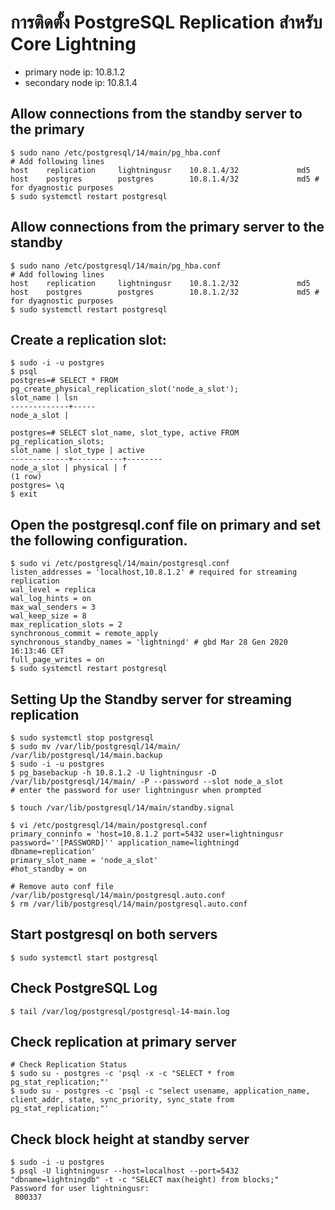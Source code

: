 # การติดตั้ง PostgreSQL Replication สำหรับ Core Lightning

 - primary node ip:   10.8.1.2
 - secondary node ip: 10.8.1.4


## Allow connections from the standby server to the primary
~~~
$ sudo nano /etc/postgresql/14/main/pg_hba.conf
# Add following lines
host    replication     lightningusr    10.8.1.4/32             md5
host    postgres        postgres        10.8.1.4/32             md5 # for dyagnostic purposes
$ sudo systemctl restart postgresql
~~~
## Allow connections from the primary server to the standby
~~~
$ sudo nano /etc/postgresql/14/main/pg_hba.conf
# Add following lines
host    replication     lightningusr    10.8.1.2/32             md5
host    postgres        postgres        10.8.1.2/32             md5 # for dyagnostic purposes
$ sudo systemctl restart postgresql
~~~


## Create a replication slot:
~~~
$ sudo -i -u postgres
$ psql
postgres=# SELECT * FROM pg_create_physical_replication_slot('node_a_slot');
slot_name | lsn
-------------+-----
node_a_slot |

postgres=# SELECT slot_name, slot_type, active FROM pg_replication_slots;
slot_name | slot_type | active
-------------+-----------+--------
node_a_slot | physical | f
(1 row)
postgres= \q
$ exit
~~~

## Open the postgresql.conf file on primary and set the following configuration.
~~~
$ sudo vi /etc/postgresql/14/main/postgresql.conf
listen_addresses = 'localhost,10.8.1.2' # required for streaming replication
wal_level = replica
wal_log_hints = on
max_wal_senders = 3
wal_keep_size = 8
max_replication_slots = 2
synchronous_commit = remote_apply
synchronous_standby_names = 'lightningd' # gbd Mar 28 Gen 2020 16:13:46 CET
full_page_writes = on
$ sudo systemctl restart postgresql
~~~

## Setting Up the Standby server for streaming replication
~~~
$ sudo systemctl stop postgresql
$ sudo mv /var/lib/postgresql/14/main/ /var/lib/postgresql/14/main.backup
$ sudo -i -u postgres
$ pg_basebackup -h 10.8.1.2 -U lightningusr -D /var/lib/postgresql/14/main/ -P --password --slot node_a_slot
# enter the password for user lightningusr when prompted

$ touch /var/lib/postgresql/14/main/standby.signal

$ vi /etc/postgresql/14/main/postgresql.conf
primary_conninfo = 'host=10.8.1.2 port=5432 user=lightningusr password=''[PASSWORD]'' application_name=lightningd dbname=replication'
primary_slot_name = 'node_a_slot'
#hot_standby = on

# Remove auto conf file /var/lib/postgresql/14/main/postgresql.auto.conf
$ rm /var/lib/postgresql/14/main/postgresql.auto.conf
~~~

## Start postgresql on both servers
~~~
$ sudo systemctl start postgresql
~~~
## Check PostgreSQL Log
~~~
$ tail /var/log/postgresql/postgresql-14-main.log
~~~
## Check replication at primary server
~~~
# Check Replication Status
$ sudo su - postgres -c 'psql -x -c "SELECT * from pg_stat_replication;"' 
$ sudo su - postgres -c 'psql -c "select usename, application_name, client_addr, state, sync_priority, sync_state from pg_stat_replication;"'

~~~
## Check block height at standby server
~~~
$ sudo -i -u postgres
$ psql -U lightningusr --host=localhost --port=5432 "dbname=lightningdb" -t -c "SELECT max(height) from blocks;"
Password for user lightningusr:
 800337

~~~

